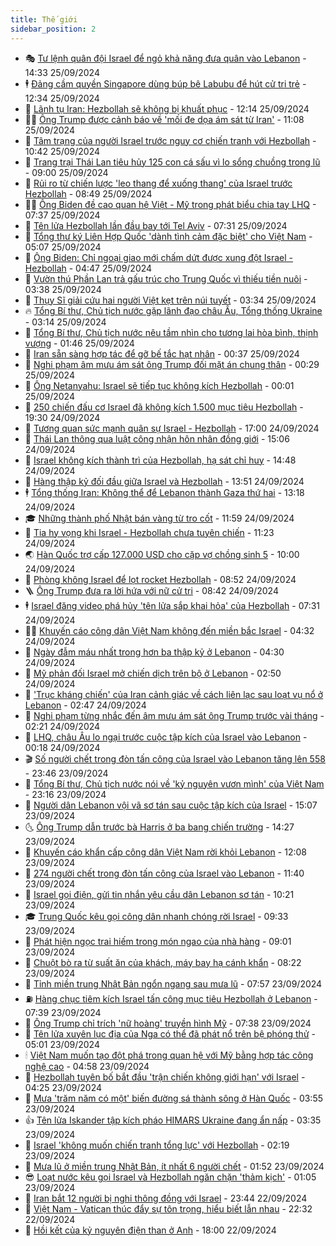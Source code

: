 ```yaml
---
title: Thế giới
sidebar_position: 2
---
```


<!-- vnexpress-the-gioi:START -->
- 🎭 [Tư lệnh quân đội Israel để ngỏ khả năng đưa quân vào Lebanon](https://vnexpress.net/tu-lenh-quan-doi-israel-de-ngo-kha-nang-dua-quan-vao-lebanon-4797055.html) - 14:33 25/09/2024
- 🕴 [Đảng cầm quyền Singapore dùng búp bê Labubu để hút cử tri trẻ](https://vnexpress.net/dang-cam-quyen-singapore-dung-bup-be-labubu-de-hut-cu-tri-tre-4797039.html) - 12:34 25/09/2024
- 🤭 [Lãnh tụ Iran: Hezbollah sẽ không bị khuất phục](https://vnexpress.net/lanh-tu-iran-hezbollah-se-khong-bi-khuat-phuc-4797033.html) - 12:14 25/09/2024
- 🧑‍💻 [Ông Trump được cảnh báo về &#39;mối đe dọa ám sát từ Iran&#39;](https://vnexpress.net/ong-trump-duoc-canh-bao-ve-moi-de-doa-am-sat-tu-iran-4796911.html) - 11:08 25/09/2024
- 🦏 [Tâm trạng của người Israel trước nguy cơ chiến tranh với Hezbollah](https://vnexpress.net/tam-trang-cua-nguoi-israel-truoc-nguy-co-chien-tranh-voi-hezbollah-4796277.html) - 10:42 25/09/2024
- 🦒 [Trang trại Thái Lan tiêu hủy 125 con cá sấu vì lo sổng chuồng trong lũ](https://vnexpress.net/trang-trai-thai-lan-tieu-huy-125-con-ca-sau-vi-lo-song-chuong-trong-lu-4796904.html) - 09:00 25/09/2024
- 🌈 [Rủi ro từ chiến lược &#39;leo thang để xuống thang&#39; của Israel trước Hezbollah](https://vnexpress.net/rui-ro-tu-chien-luoc-leo-thang-de-xuong-thang-cua-israel-truoc-hezbollah-4796260.html) - 08:49 25/09/2024
- 🧑‍🏫 [Ông Biden đề cao quan hệ Việt - Mỹ trong phát biểu chia tay LHQ](https://vnexpress.net/ong-biden-de-cao-quan-he-viet-my-trong-phat-bieu-chia-tay-lhq-4796891.html) - 07:37 25/09/2024
- 🐲 [Tên lửa Hezbollah lần đầu bay tới Tel Aviv](https://vnexpress.net/ten-lua-hezbollah-lan-dau-bay-toi-tel-aviv-4796913.html) - 07:31 25/09/2024
- 🦒 [Tổng thư ký Liên Hợp Quốc &#39;dành tình cảm đặc biệt&#39; cho Việt Nam](https://vnexpress.net/tong-thu-ky-lien-hop-quoc-danh-tinh-cam-dac-biet-cho-viet-nam-4796828.html) - 05:07 25/09/2024
- 🐻 [Ông Biden: Chỉ ngoại giao mới chấm dứt được xung đột Israel - Hezbollah](https://vnexpress.net/ong-biden-chi-ngoai-giao-moi-cham-dut-duoc-xung-dot-israel-hezbollah-4796708.html) - 04:47 25/09/2024
- 🚀 [Vườn thú Phần Lan trả gấu trúc cho Trung Quốc vì thiếu tiền nuôi](https://vnexpress.net/vuon-thu-phan-lan-tra-gau-truc-cho-trung-quoc-vi-thieu-tien-nuoi-4796712.html) - 03:38 25/09/2024
- 🥰 [Thụy Sĩ giải cứu hai người Việt kẹt trên núi tuyết](https://vnexpress.net/thuy-si-giai-cuu-hai-nguoi-viet-ket-tren-nui-tuyet-4796735.html) - 03:34 25/09/2024
- 🔥 [Tổng Bí thư, Chủ tịch nước gặp lãnh đạo châu Âu, Tổng thống Ukraine](https://vnexpress.net/tong-bi-thu-chu-tich-nuoc-gap-lanh-dao-chau-au-tong-thong-ukraine-4796753.html) - 03:14 25/09/2024
- 🥳 [Tổng Bí thư, Chủ tịch nước nêu tầm nhìn cho tương lai hòa bình, thịnh vượng](https://vnexpress.net/tong-bi-thu-chu-tich-nuoc-neu-tam-nhin-cho-tuong-lai-hoa-binh-thinh-vuong-4796687.html) - 01:46 25/09/2024
- 💼 [Iran sẵn sàng hợp tác để gỡ bế tắc hạt nhân](https://vnexpress.net/iran-san-sang-hop-tac-de-go-be-tac-hat-nhan-4796690.html) - 00:37 25/09/2024
- 🤡 [Nghi phạm âm mưu ám sát ông Trump đối mặt án chung thân](https://vnexpress.net/nghi-pham-am-muu-am-sat-ong-trump-doi-mat-an-chung-than-4796689.html) - 00:29 25/09/2024
- 🌁 [Ông Netanyahu: Israel sẽ tiếp tục không kích Hezbollah](https://vnexpress.net/ong-netanyahu-israel-se-tiep-tuc-khong-kich-hezbollah-4796684.html) - 00:01 25/09/2024
- 🤩 [250 chiến đấu cơ Israel đã không kích 1.500 mục tiêu Hezbollah](https://vnexpress.net/250-chien-dau-co-israel-da-khong-kich-1-500-muc-tieu-hezbollah-4796671.html) - 19:30 24/09/2024
- 🎉 [Tương quan sức mạnh quân sự Israel - Hezbollah](https://vnexpress.net/tuong-quan-suc-manh-quan-su-israel-hezbollah-4796573.html) - 17:00 24/09/2024
- 🎉 [Thái Lan thông qua luật công nhận hôn nhân đồng giới](https://vnexpress.net/thai-lan-thong-qua-luat-cong-nhan-hon-nhan-dong-gioi-4796650.html) - 15:06 24/09/2024
- 🌁 [Israel không kích thành trì của Hezbollah, hạ sát chỉ huy](https://vnexpress.net/israel-khong-kich-thanh-tri-cua-hezbollah-ha-sat-chi-huy-4796637.html) - 14:48 24/09/2024
- 🌊 [Hàng thập kỷ đối đầu giữa Israel và Hezbollah](https://vnexpress.net/hang-thap-ky-doi-dau-giua-israel-va-hezbollah-4796196.html) - 13:51 24/09/2024
- 🕴 [Tổng thống Iran: Không thể để Lebanon thành Gaza thứ hai](https://vnexpress.net/tong-thong-iran-khong-the-de-lebanon-thanh-gaza-thu-hai-4796619.html) - 13:18 24/09/2024
- 🎓 [Những thành phố Nhật bán vàng từ tro cốt](https://vnexpress.net/nhung-thanh-pho-nhat-ban-vang-tu-tro-cot-4796501.html) - 11:59 24/09/2024
- 🦩 [Tia hy vọng khi Israel - Hezbollah chưa tuyên chiến](https://vnexpress.net/tia-hy-vong-khi-israel-hezbollah-chua-tuyen-chien-4796286.html) - 11:23 24/09/2024
- 🌏 [Hàn Quốc trợ cấp 127.000 USD cho cặp vợ chồng sinh 5](https://vnexpress.net/han-quoc-tro-cap-127-000-usd-cho-cap-vo-chong-sinh-5-4796526.html) - 10:00 24/09/2024
- 🌋 [Phòng không Israel để lọt rocket Hezbollah](https://vnexpress.net/phong-khong-israel-de-lot-rocket-hezbollah-4796495.html) - 08:52 24/09/2024
- 🪜 [Ông Trump đưa ra lời hứa với nữ cử tri](https://vnexpress.net/ong-trump-dua-ra-loi-hua-voi-nu-cu-tri-4796500.html) - 08:42 24/09/2024
- 🕴 [Israel đăng video phá hủy &#39;tên lửa sắp khai hỏa&#39; của Hezbollah](https://vnexpress.net/israel-dang-video-pha-huy-ten-lua-sap-khai-hoa-cua-hezbollah-4796382.html) - 07:31 24/09/2024
- 🧑‍🏫 [Khuyến cáo công dân Việt Nam không đến miền bắc Israel](https://vnexpress.net/khuyen-cao-cong-dan-viet-nam-khong-den-mien-bac-israel-4796368.html) - 04:32 24/09/2024
- 🌮 [Ngày đẫm máu nhất trong hơn ba thập kỷ ở Lebanon](https://vnexpress.net/ngay-dam-mau-nhat-trong-hon-ba-thap-ky-o-lebanon-4796250.html) - 04:30 24/09/2024
- 🚦 [Mỹ phản đối Israel mở chiến dịch trên bộ ở Lebanon](https://vnexpress.net/my-phan-doi-israel-mo-chien-dich-tren-bo-o-lebanon-4796271.html) - 02:50 24/09/2024
- 💫 [&#39;Trục kháng chiến&#39; của Iran cảnh giác về cách liên lạc sau loạt vụ nổ ở Lebanon](https://vnexpress.net/truc-khang-chien-cua-iran-canh-giac-ve-cach-lien-lac-sau-loat-vu-no-o-lebanon-4795799.html) - 02:47 24/09/2024
- 🤡 [Nghi phạm từng nhắc đến âm mưu ám sát ông Trump trước vài tháng](https://vnexpress.net/nghi-pham-tung-nhac-den-am-muu-am-sat-ong-trump-truoc-vai-thang-4796240.html) - 02:21 24/09/2024
- 🦣 [LHQ, châu Âu lo ngại trước cuộc tập kích của Israel vào Lebanon](https://vnexpress.net/lhq-chau-au-lo-ngai-truoc-cuoc-tap-kich-cua-israel-vao-lebanon-4796232.html) - 00:18 24/09/2024
- 🎬 [Số người chết trong đòn tấn công của Israel vào Lebanon tăng lên 558](https://vnexpress.net/so-nguoi-chet-trong-don-tan-cong-cua-israel-vao-lebanon-tang-len-558-4796226.html) - 23:46 23/09/2024
- 🎉 [Tổng Bí thư, Chủ tịch nước nói về &#39;kỷ nguyên vươn mình&#39; của Việt Nam](https://vnexpress.net/tong-bi-thu-chu-tich-nuoc-noi-ve-ky-nguyen-vuon-minh-cua-viet-nam-4796204.html) - 23:16 23/09/2024
- 🎡 [Người dân Lebanon vội vã sơ tán sau cuộc tập kích của Israel](https://vnexpress.net/nguoi-dan-lebanon-voi-va-so-tan-sau-cuoc-tap-kich-cua-israel-4796191.html) - 15:07 23/09/2024
- 🌜 [Ông Trump dẫn trước bà Harris ở ba bang chiến trường](https://vnexpress.net/ong-trump-dan-truoc-ba-harris-o-ba-bang-chien-truong-4796001.html) - 14:27 23/09/2024
- 🎡 [Khuyến cáo khẩn cấp công dân Việt Nam rời khỏi Lebanon](https://vnexpress.net/khuyen-cao-khan-cap-cong-dan-viet-nam-roi-khoi-lebanon-4796176.html) - 12:08 23/09/2024
- 🤗 [274 người chết trong đòn tấn công của Israel vào Lebanon](https://vnexpress.net/274-nguoi-chet-trong-don-tan-cong-cua-israel-vao-lebanon-4796164.html) - 11:40 23/09/2024
- 🦩 [Israel gọi điện, gửi tin nhắn yêu cầu dân Lebanon sơ tán](https://vnexpress.net/israel-goi-dien-gui-tin-nhan-yeu-cau-dan-lebanon-so-tan-4796135.html) - 10:21 23/09/2024
- 🎓 [Trung Quốc kêu gọi công dân nhanh chóng rời Israel](https://vnexpress.net/trung-quoc-keu-goi-cong-dan-nhanh-chong-roi-israel-4796073.html) - 09:33 23/09/2024
- 🌁 [Phát hiện ngọc trai hiếm trong món ngao của nhà hàng](https://vnexpress.net/phat-hien-ngoc-trai-hiem-trong-mon-ngao-cua-nha-hang-4795929.html) - 09:01 23/09/2024
- 🤩 [Chuột bò ra từ suất ăn của khách, máy bay hạ cánh khẩn](https://vnexpress.net/chuot-bo-ra-tu-suat-an-cua-khach-may-bay-ha-canh-khan-4795926.html) - 08:22 23/09/2024
- 👹 [Tỉnh miền trung Nhật Bản ngổn ngang sau mưa lũ](https://vnexpress.net/tinh-mien-trung-nhat-ban-ngon-ngang-sau-mua-lu-4795944.html) - 07:57 23/09/2024
- ⛽️ [Hàng chục tiêm kích Israel tấn công mục tiêu Hezbollah ở Lebanon](https://vnexpress.net/hang-chuc-tiem-kich-israel-tan-cong-muc-tieu-hezbollah-o-lebanon-4796046.html) - 07:39 23/09/2024
- 🚀 [Ông Trump chỉ trích &#39;nữ hoàng&#39; truyền hình Mỹ](https://vnexpress.net/ong-trump-chi-trich-nu-hoang-truyen-hinh-my-4795900.html) - 07:38 23/09/2024
- 🎡 [Tên lửa xuyên lục địa của Nga có thể đã phát nổ trên bệ phóng thử](https://vnexpress.net/ten-lua-xuyen-luc-dia-cua-nga-co-the-da-phat-no-tren-be-phong-thu-4795904.html) - 05:01 23/09/2024
- 🕯 [Việt Nam muốn tạo đột phá trong quan hệ với Mỹ bằng hợp tác công nghệ cao](https://vnexpress.net/viet-nam-muon-tao-dot-pha-trong-quan-he-voi-my-bang-hop-tac-cong-nghe-cao-4795948.html) - 04:58 23/09/2024
- 🐻 [Hezbollah tuyên bố bắt đầu &#39;trận chiến không giới hạn&#39; với Israel](https://vnexpress.net/hezbollah-tuyen-bo-bat-dau-tran-chien-khong-gioi-han-voi-israel-4795810.html) - 04:25 23/09/2024
- 🚦 [Mưa &#39;trăm năm có một&#39; biến đường sá thành sông ở Hàn Quốc](https://vnexpress.net/mua-tram-nam-co-mot-bien-duong-sa-thanh-song-o-han-quoc-4795819.html) - 03:55 23/09/2024
- 👍 [Tên lửa Iskander tập kích pháo HIMARS Ukraine đang ẩn nấp](https://vnexpress.net/ten-lua-iskander-tap-kich-phao-himars-ukraine-dang-an-nap-4795832.html) - 03:35 23/09/2024
- 🚀 [Israel &#39;không muốn chiến tranh tổng lực&#39; với Hezbollah](https://vnexpress.net/israel-khong-muon-chien-tranh-tong-luc-voi-hezbollah-4795803.html) - 02:19 23/09/2024
- 🌮 [Mưa lũ ở miền trung Nhật Bản, ít nhất 6 người chết](https://vnexpress.net/mua-lu-o-mien-trung-nhat-ban-it-nhat-6-nguoi-chet-4795787.html) - 01:52 23/09/2024
- 😎 [Loạt nước kêu gọi Israel và Hezbollah ngăn chặn &#39;thảm kịch&#39;](https://vnexpress.net/loat-nuoc-keu-goi-israel-va-hezbollah-ngan-chan-tham-kich-4795775.html) - 01:05 23/09/2024
- 🐲 [Iran bắt 12 người bị nghi thông đồng với Israel](https://vnexpress.net/iran-bat-12-nguoi-bi-nghi-thong-dong-voi-israel-4795774.html) - 23:44 22/09/2024
- 💫 [Việt Nam - Vatican thúc đẩy sự tôn trọng, hiểu biết lẫn nhau](https://vnexpress.net/viet-nam-vatican-thuc-day-su-ton-trong-hieu-biet-lan-nhau-4795198.html) - 22:32 22/09/2024
- 👀 [Hồi kết của kỷ nguyên điện than ở Anh](https://vnexpress.net/hoi-ket-cua-ky-nguyen-dien-than-o-anh-4794402.html) - 18:00 22/09/2024<!-- vnexpress-the-gioi:END -->